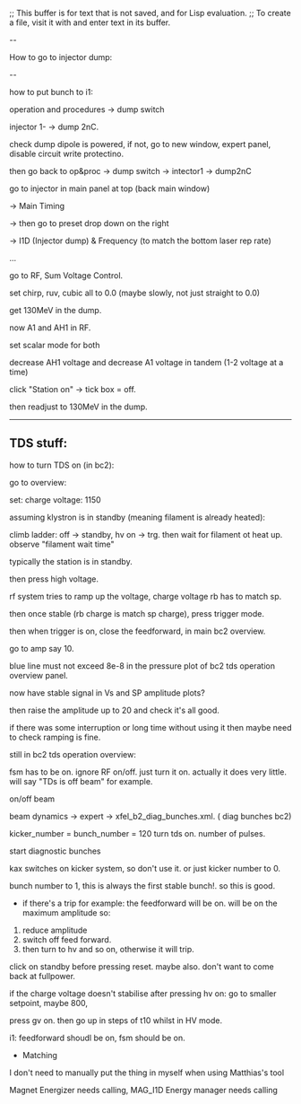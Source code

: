 ;; This buffer is for text that is not saved, and for Lisp evaluation.
;; To create a file, visit it with <open> and enter text in its buffer.




--

How to go to injector dump:

--

how to put bunch to i1:

operation and procedures -> dump switch

injector 1- -> dump 2nC.

check dump dipole is powered, if not, go to new window, expert panel, disable circuit write protectino.

then go back to op&proc -> dump switch -> intector1 -> dump2nC

go to injector in main panel at top (back main window)

-> Main Timing

-> then go to preset drop down on the right

-> I1D (Injector dump) & Frequency (to match the bottom laser rep rate)


...

go to RF, Sum Voltage Control.

set chirp, ruv, cubic all to 0.0 (maybe slowly, not just straight to 0.0)

get 130MeV in the dump.



now A1 and AH1 in RF.

set scalar mode for both

decrease AH1 voltage and decrease A1 voltage in tandem (1-2 voltage at a time)

click "Station on" -> tick box = off.

then readjust to 130MeV in the dump.





---
TDS stuff:
---


how to turn TDS on (in bc2):

go to overview:

set:
charge voltage: 1150


assuming klystron is in standby (meaning filament is already heated):

climb ladder: off -> standby, hv on -> trg.  then wait for filament ot heat up.  observe "filament wait time"

typically the station is in standby.

then press high voltage.

rf system tries to ramp up the voltage, charge voltage rb has to match sp.

then once stable (rb charge is match sp charge), press trigger mode.

then when trigger is on, close the feedforward,  in main bc2 overview.

go to amp say 10.

blue line must not exceed 8e-8 in the pressure plot of bc2 tds operation overview panel.

now have stable signal in Vs and SP amplitude plots?

then raise the amplitude up to 20 and check it's all good.

if there was some interruption or long time without using it then maybe need to check ramping is fine.

still in bc2 tds operation overview:

fsm has to be on.  ignore RF on/off.  just turn it on.  actually it does very little.  will say "TDs is off beam" for example.



on/off beam

beam dynamics -> expert -> xfel_b2_diag_bunches.xml. ( diag bunches bc2)

kicker_number = bunch_number = 120
turn tds on.
number of pulses.

start diagnostic bunches

kax switches on kicker system, so don't use it.  or just kicker number to 0.

bunch number to 1, this is always the first stable bunch!.  so this is good.


- if there's a trip for example:
the feedforward will be on.  will be on the maximum amplitude
so:
1. reduce amplitude
2. switch off feed forward.
3. then turn to hv and so on, otherwise it will trip.

click on standby before pressing reset. maybe also.  don't want to come back at fullpower.

if the charge voltage doesn't stabilise after pressing hv on: go to
smaller setpoint, maybe 800,

press gv on.  then go up in steps of t10 whilst in HV mode.

i1:  feedforward shoudl be on, fsm  should be on.

* Matching

I don't need to manually put the thing in myself when using Matthias's tool

Magnet Energizer needs calling, MAG_I1D
Energy manager needs calling


